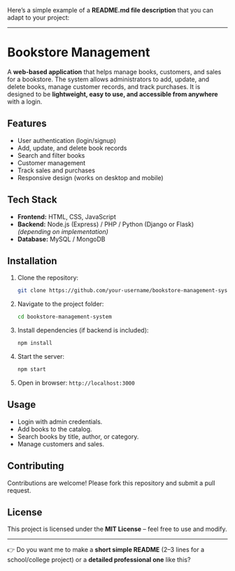 Here’s a simple example of a **README.md file description** that you can adapt to your project:

---

# Bookstore Management

A **web-based application** that helps manage books, customers, and sales for a bookstore. The system allows administrators to add, update, and delete books, manage customer records, and track purchases. It is designed to be **lightweight, easy to use, and accessible from anywhere** with a login.

## Features

* User authentication (login/signup)
* Add, update, and delete book records
* Search and filter books
* Customer management
* Track sales and purchases
* Responsive design (works on desktop and mobile)

## Tech Stack

* **Frontend:** HTML, CSS, JavaScript
* **Backend:** Node.js (Express) / PHP / Python (Django or Flask) *(depending on implementation)*
* **Database:** MySQL / MongoDB

## Installation

1. Clone the repository:

   ```bash
   git clone https://github.com/your-username/bookstore-management-system.git
   ```
2. Navigate to the project folder:

   ```bash
   cd bookstore-management-system
   ```
3. Install dependencies (if backend is included):

   ```bash
   npm install
   ```
4. Start the server:

   ```bash
   npm start
   ```
5. Open in browser: `http://localhost:3000`

## Usage

* Login with admin credentials.
* Add books to the catalog.
* Search books by title, author, or category.
* Manage customers and sales.

## Contributing

Contributions are welcome! Please fork this repository and submit a pull request.

## License

This project is licensed under the **MIT License** – feel free to use and modify.

---

👉 Do you want me to make a **short simple README** (2–3 lines for a school/college project) or a **detailed professional one** like this?

